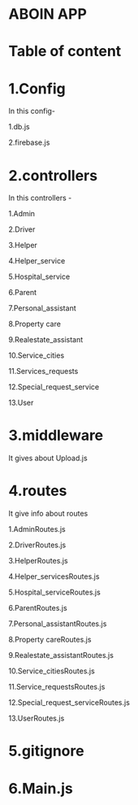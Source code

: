 # ABOIN APP 

# Table of content


# 1.Config 
In this config- 

1.db.js

2.firebase.js

# 2.controllers
In this controllers - 

1.Admin 

2.Driver 

3.Helper

4.Helper_service

5.Hospital_service

6.Parent

7.Personal_assistant

8.Property care

9.Realestate_assistant

10.Service_cities

11.Services_requests

12.Special_request_service

13.User


# 3.middleware

It gives about Upload.js

# 4.routes

It give info about routes

1.AdminRoutes.js

2.DriverRoutes.js

3.HelperRoutes.js

4.Helper_servicesRoutes.js

5.Hospital_serviceRoutes.js

6.ParentRoutes.js

7.Personal_assistantRoutes.js

8.Property careRoutes.js

9.Realestate_assistantRoutes.js

10.Service_citiesRoutes.js

11.Service_requestsRoutes.js

12.Special_request_serviceRoutes.js

13.UserRoutes.js

# 5.gitignore

# 6.Main.js